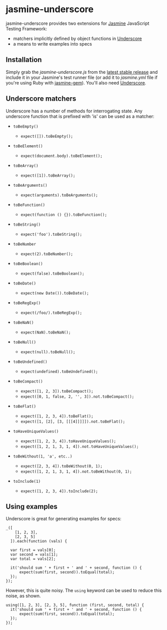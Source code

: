 # jasmine-underscore

jasmine-underscore provides two extensions for [Jasmine](http://pivotal.github.com/jasmine/) JavaScript Testing Framework:
  
- matchers implicitly defined by object functions in [Underscore](http://documentcloud.github.com/underscore/)
- a means to write examples into specs
  
## Installation

Simply grab the _jasmine-underscore.js_ from the [latest stable release](https://github.com/downloads/adscott/jasmine-underscore/jasmine-underscore-v1.0.zip) and include it in your Jasmine's test runner file (or add it to _jasmine.yml_ file if you're using Ruby with [jasmine-gem](http://github.com/pivotal/jasmine-gem)). You'll also need [Underscore](http://documentcloud.github.com/underscore/).

## Underscore matchers

Underscore has a number of methods for interrogating state. Any underscore function that is prefixed with 'is' can be used as a matcher:

- `toBeEmpty()`
  - `expect([]).toBeEmpty();`	

- `toBeElement()`
  - `expect(document.body).toBeElement();`	

- `toBeArray()`
  - `expect([1]).toBeArray();`

- `toBeArguments()`
  - `expect(arguments).toBeArguments();`

- `toBeFunction()`
  - `expect(function () {}).toBeFunction();`	

- `toBeString()`
  - `expect('foo').toBeString();`
  	
- `toBeNumber`
  - `expect(2).toBeNumber();`	

- `toBeBoolean()`
  - `expect(false).toBeBoolean();`	

- `toBeDate()`
  - `expect(new Date()).toBeDate();`	

- `toBeRegExp()`
  - `expect(/foo/).toBeRegExp();`

- `toBeNaN()`
  - `expect(NaN).toBeNaN();`	

- `toBeNull()`
  - `expect(null).toBeNull();`	

- `toBeUndefined()`
  - `expect(undefined).toBeUndefined();`

- `toBeCompact()`
  - `expect([1, 2, 3]).toBeCompact();`
  - `expect([0, 1, false, 2, '', 3]).not.toBeCompact();`

- `toBeFlat()`
  - `expect([1, 2, 3, 4]).toBeFlat();`
  - `expect([1, [2], [3, [[[4]]]]]).not.toBeFlat();`

- `toHaveUniqueValues()`
  - `expect([1, 2, 3, 4]).toHaveUniqueValues();`
  - `expect([1, 2, 1, 3, 1, 4]).not.toHaveUniqueValues();`
  
- `toBeWithout(1, 'a', etc..)`
  - `expect([2, 3, 4]).toBeWithout(0, 1);`
  - `expect([1, 2, 1, 3, 1, 4]).not.toBeWithout(0, 1);`
  
- `toInclude(1)`
  - `expect([1, 2, 3, 4]).toInclude(2);`
  
## Using examples

Underscore is great for generating examples for specs:

    _([
        [1, 2, 3], 
        [2, 3, 5]
      ]).each(function (vals) {
      
      var first = vals[0];
      var second = vals[1];
      var total = vals[2];
  
      it('should sum ' + first + ' and ' + second, function () {
          expect(sum(first, second)).toEqual(total);
      });
    });

However, this is quite noisy. The `using` keyword can be used to reduce this noise, as shown.

    using([1, 2, 3], [2, 3, 5], function (first, second, total) {
      it('should sum ' + first + ' and ' + second, function () {
          expect(sum(first, second)).toEqual(total);
      });
    });
